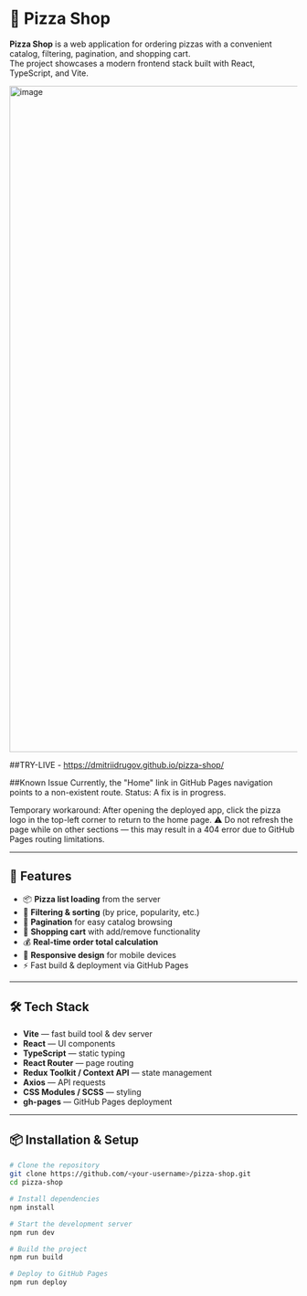 # 🍕 Pizza Shop

**Pizza Shop** is a web application for ordering pizzas with a convenient catalog, filtering, pagination, and shopping cart.  
The project showcases a modern frontend stack built with React, TypeScript, and Vite.


<img width="1899" height="1167" alt="image" src="https://github.com/user-attachments/assets/f6e28bf6-1384-491b-a472-0c9ea0babdeb" />

##TRY-LIVE - https://dmitriidrugov.github.io/pizza-shop/

##Known Issue
Currently, the "Home" link in GitHub Pages navigation points to a non-existent route.
Status: A fix is in progress.

Temporary workaround:
After opening the deployed app, click the pizza logo in the top-left corner to return to the home page.
⚠️ Do not refresh the page while on other sections — this may result in a 404 error due to GitHub Pages routing limitations.


---

## 🚀 Features

- 📦 **Pizza list loading** from the server
- 🔎 **Filtering & sorting** (by price, popularity, etc.)
- 📄 **Pagination** for easy catalog browsing
- 🛒 **Shopping cart** with add/remove functionality
- 💰 **Real-time order total calculation**
- 📱 **Responsive design** for mobile devices
- ⚡ Fast build & deployment via GitHub Pages

---

## 🛠 Tech Stack

- **Vite** — fast build tool & dev server
- **React** — UI components
- **TypeScript** — static typing
- **React Router** — page routing
- **Redux Toolkit / Context API** — state management
- **Axios** — API requests
- **CSS Modules / SCSS** — styling
- **gh-pages** — GitHub Pages deployment

---

## 📦 Installation & Setup

```bash
# Clone the repository
git clone https://github.com/<your-username>/pizza-shop.git
cd pizza-shop

# Install dependencies
npm install

# Start the development server
npm run dev

# Build the project
npm run build

# Deploy to GitHub Pages
npm run deploy
